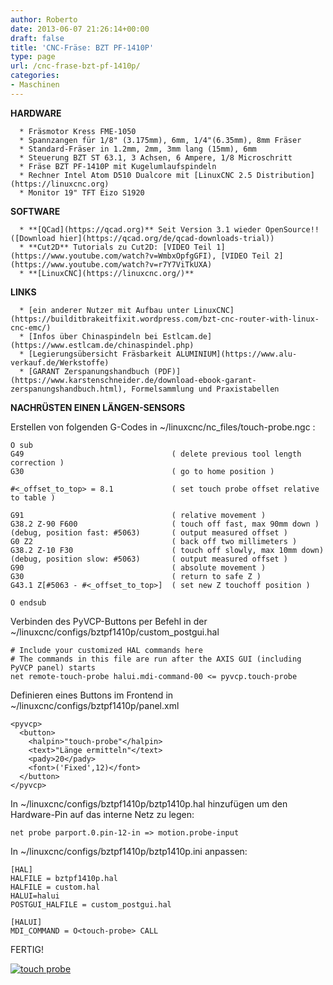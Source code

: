 ```yaml
---
author: Roberto
date: 2013-06-07 21:26:14+00:00
draft: false
title: 'CNC-Fräse: BZT PF-1410P'
type: page
url: /cnc-frase-bzt-pf-1410p/
categories:
- Maschinen
---
```


**HARDWARE**



	  * Fräsmotor Kress FME-1050
	  * Spannzangen für 1/8" (3.175mm), 6mm, 1/4"(6.35mm), 8mm Fräser
	  * Standard-Fräser in 1.2mm, 2mm, 3mm lang (15mm), 6mm
	  * Steuerung BZT ST 63.1, 3 Achsen, 6 Ampere, 1/8 Microschritt
	  * Fräse BZT PF-1410P mit Kugelumlaufspindeln
	  * Rechner Intel Atom D510 Dualcore mit [LinuxCNC 2.5 Distribution](https://linuxcnc.org)
	  * Monitor 19" TFT Eizo S1920

**SOFTWARE**



	  * **[QCad](https://qcad.org)** Seit Version 3.1 wieder OpenSource!! ([Download hier](https://qcad.org/de/qcad-downloads-trial))
	  * **Cut2D** Tutorials zu Cut2D: [VIDEO Teil 1](https://www.youtube.com/watch?v=WmbxOpfgGFI), [VIDEO Teil 2](https://www.youtube.com/watch?v=r7Y7ViTkUXA)
	  * **[LinuxCNC](https://linuxcnc.org/)**

**LINKS**



	  * [ein anderer Nutzer mit Aufbau unter LinuxCNC](https://builditbrakeitfixit.wordpress.com/bzt-cnc-router-with-linux-cnc-emc/)
	  * [Infos über Chinaspindeln bei Estlcam.de](https://www.estlcam.de/chinaspindel.php)
	  * [Legierungsübersicht Fräsbarkeit ALUMINIUM](https://www.alu-verkauf.de/Werkstoffe)
	  * [GARANT Zerspanungshandbuch (PDF)](https://www.karstenschneider.de/download-ebook-garant-zerspanungshandbuch.html), Formelsammlung und Praxistabellen

**NACHRÜSTEN EINEN LÄNGEN-SENSORS**

Erstellen von folgenden G-Codes in ~/linuxcnc/nc_files/touch-probe.ngc :

    
    O sub
    G49                                 ( delete previous tool length correction )
    G30                                 ( go to home position )
    
    #<_offset_to_top> = 8.1             ( set touch probe offset relative to table )
    
    G91                                 ( relative movement )
    G38.2 Z-90 F600                     ( touch off fast, max 90mm down )
    (debug, position fast: #5063)       ( output measured offset )
    G0 Z2                               ( back off two millimeters )
    G38.2 Z-10 F30                      ( touch off slowly, max 10mm down)
    (debug, position slow: #5063)       ( output measured offset )
    G90                                 ( absolute movement )
    G30                                 ( return to safe Z )
    G43.1 Z[#5063 - #<_offset_to_top>]  ( set new Z touchoff position )
    
    O endsub
    


Verbinden des PyVCP-Buttons per Befehl in der ~/linuxcnc/configs/bztpf1410p/custom_postgui.hal

    
    # Include your customized HAL commands here
    # The commands in this file are run after the AXIS GUI (including PyVCP panel) starts
    net remote-touch-probe halui.mdi-command-00 <= pyvcp.touch-probe
    
    


Definieren eines Buttons im Frontend in ~/linuxcnc/configs/bztpf1410p/panel.xml

    
    <pyvcp>
      <button>
        <halpin>"touch-probe"</halpin>
        <text>"Länge ermitteln"</text> 
        <pady>20</pady>
        <font>('Fixed',12)</font>
      </button>    
    </pyvcp>
    


In ~/linuxcnc/configs/bztpf1410p/bztp1410p.hal hinzufügen um den Hardware-Pin auf das interne Netz zu legen:

    
    net probe parport.0.pin-12-in => motion.probe-input
    


In ~/linuxcnc/configs/bztpf1410p/bztp1410p.ini anpassen:

    
    [HAL]
    HALFILE = bztpf1410p.hal
    HALFILE = custom.hal
    HALUI=halui
    POSTGUI_HALFILE = custom_postgui.hal
    
    [HALUI]
    MDI_COMMAND = O<touch-probe> CALL
    



FERTIG!

[![touch probe](/wp-content/uploads/2013/06/touch-probe-300x212.png)
](/wp-content/uploads/2013/06/touch-probe.png)
